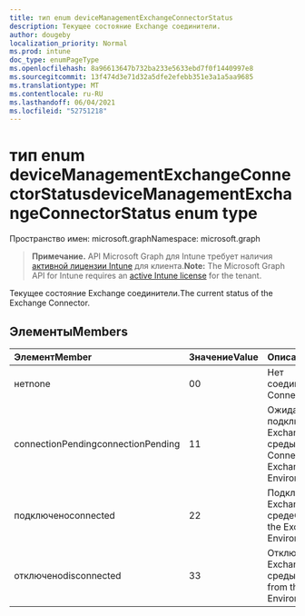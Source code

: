 ```yaml
---
title: тип enum deviceManagementExchangeConnectorStatus
description: Текущее состояние Exchange соединители.
author: dougeby
localization_priority: Normal
ms.prod: intune
doc_type: enumPageType
ms.openlocfilehash: 8a96613647b732ba233e5633ebd7f0f1440997e8
ms.sourcegitcommit: 13f474d3e71d32a5dfe2efebb351e3a1a5aa9685
ms.translationtype: MT
ms.contentlocale: ru-RU
ms.lasthandoff: 06/04/2021
ms.locfileid: "52751218"
---
```

# <a name="devicemanagementexchangeconnectorstatus-enum-type"></a><span data-ttu-id="c9da3-103">тип enum deviceManagementExchangeConnectorStatus</span><span class="sxs-lookup"><span data-stu-id="c9da3-103">deviceManagementExchangeConnectorStatus enum type</span></span>

<span data-ttu-id="c9da3-104">Пространство имен: microsoft.graph</span><span class="sxs-lookup"><span data-stu-id="c9da3-104">Namespace: microsoft.graph</span></span>

> <span data-ttu-id="c9da3-105">**Примечание.** API Microsoft Graph для Intune требует наличия [активной лицензии Intune](https://go.microsoft.com/fwlink/?linkid=839381) для клиента.</span><span class="sxs-lookup"><span data-stu-id="c9da3-105">**Note:** The Microsoft Graph API for Intune requires an [active Intune license](https://go.microsoft.com/fwlink/?linkid=839381) for the tenant.</span></span>

<span data-ttu-id="c9da3-106">Текущее состояние Exchange соединители.</span><span class="sxs-lookup"><span data-stu-id="c9da3-106">The current status of the Exchange Connector.</span></span>

## <a name="members"></a><span data-ttu-id="c9da3-107">Элементы</span><span class="sxs-lookup"><span data-stu-id="c9da3-107">Members</span></span>
|<span data-ttu-id="c9da3-108">Элемент</span><span class="sxs-lookup"><span data-stu-id="c9da3-108">Member</span></span>|<span data-ttu-id="c9da3-109">Значение</span><span class="sxs-lookup"><span data-stu-id="c9da3-109">Value</span></span>|<span data-ttu-id="c9da3-110">Описание</span><span class="sxs-lookup"><span data-stu-id="c9da3-110">Description</span></span>|
|:---|:---|:---|
|<span data-ttu-id="c9da3-111">нет</span><span class="sxs-lookup"><span data-stu-id="c9da3-111">none</span></span>|<span data-ttu-id="c9da3-112">0</span><span class="sxs-lookup"><span data-stu-id="c9da3-112">0</span></span>|<span data-ttu-id="c9da3-113">Нет соединитетеля.</span><span class="sxs-lookup"><span data-stu-id="c9da3-113">No Connector exists.</span></span>|
|<span data-ttu-id="c9da3-114">connectionPending</span><span class="sxs-lookup"><span data-stu-id="c9da3-114">connectionPending</span></span>|<span data-ttu-id="c9da3-115">1</span><span class="sxs-lookup"><span data-stu-id="c9da3-115">1</span></span>|<span data-ttu-id="c9da3-116">Ожидание подключения к Exchange среды.</span><span class="sxs-lookup"><span data-stu-id="c9da3-116">Pending Connection to the Exchange Environment.</span></span>|
|<span data-ttu-id="c9da3-117">подключено</span><span class="sxs-lookup"><span data-stu-id="c9da3-117">connected</span></span>|<span data-ttu-id="c9da3-118">2</span><span class="sxs-lookup"><span data-stu-id="c9da3-118">2</span></span>|<span data-ttu-id="c9da3-119">Подключение к Exchange среде</span><span class="sxs-lookup"><span data-stu-id="c9da3-119">Connected to the Exchange Environment</span></span>|
|<span data-ttu-id="c9da3-120">отключено</span><span class="sxs-lookup"><span data-stu-id="c9da3-120">disconnected</span></span>|<span data-ttu-id="c9da3-121">3</span><span class="sxs-lookup"><span data-stu-id="c9da3-121">3</span></span>|<span data-ttu-id="c9da3-122">Отключено от Exchange среды</span><span class="sxs-lookup"><span data-stu-id="c9da3-122">Disconnected from the Exchange Environment</span></span>|





